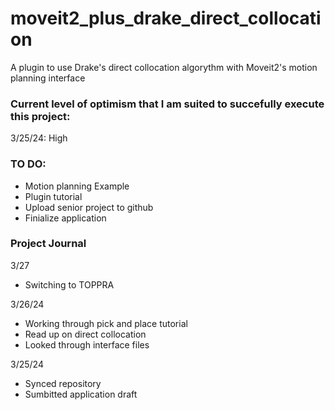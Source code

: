 # moveit2_plus_drake_direct_collocation
A plugin to use Drake's direct collocation algorythm with Moveit2's motion planning interface

### Current level of optimism that I am suited to succefully execute this project:
3/25/24: High

### TO DO:
* Motion planning Example
* Plugin tutorial
* Upload senior project to github
* Finialize application

### Project Journal
3/27
* Switching to TOPPRA

3/26/24
* Working through pick and place tutorial
* Read up on direct collocation
* Looked through interface files

3/25/24
* Synced repository
* Sumbitted application draft
